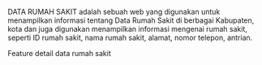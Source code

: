 DATA RUMAH SAKIT
adalah sebuah web yang digunakan untuk menampilkan informasi 
tentang Data Rumah Sakit di berbagai Kabupaten, kota 
dan juga digunakan menampilkan informasi mengenai rumah sakit, 
seperti ID rumah sakit, nama rumah sakit, alamat, nomor telepon, antrian.


Feature
detail data rumah sakit

